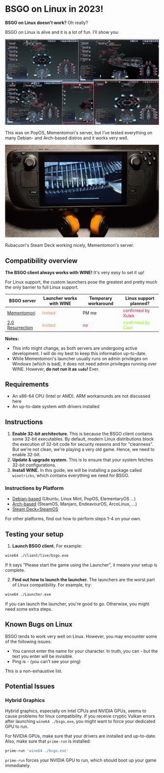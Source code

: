 # BSGO on Linux in 2023!
**BSGO on Linux doesn't work?** Oh really?

BSGO on Linux is alive and it is a lot of fun. I'll show you:

![Some fun BSGO hacking performed on Linux](Assets/BSGO-on-Linux.png)

This was on PopOS, Mementomori's server, but I've tested everything on many Debian- and Arch-based distros and it works very well.

![Steam Deck by Rubacuori](Assets/SteamDeck-byRubacuori.jpg)

Rubacuori's Steam Deck working nicely, Mementomori's server.


## Compatibility overview
**The BSGO client always works with WINE!** It's very easy to set it up!

For Linux support, the custom launchers pose the greatest and pretty much the only barrier to full Linux support.

BSGO server|Launcher works with WINE|Temporary workaround|Linux support planned?
--|--|--|--
[Mementomori](https://discord.gg/jsGGZZZ9xu)|<font color=FF7F50>limited</font>|PM me|<font color=DC143C>confirmed by Xulek</font>
[2.0 Resurrection](https://discord.gg/fhxpcb4SEr)|<font color=FF7F50>limited</font>|<font color=DC143C>no</font>|<font color=7FFF00>confirmed by Cavil</font>

**Notes:**
- This info might change, as both servers are undergoing active development. I will do my best to keep this information up-to-date.
- While Mementomori's launcher usually runs on admin privileges on Windows (which is bad), it does not need admin privileges running over WINE. However, **do not run it as `sudo`!** Ever.

## Requirements
- An x86-64 CPU (Intel or AMD). ARM workarounds are not discussed here
- An up-to-date system with drivers installed

## Instructions
1. **Enable 32-bit architecture.** This is because the BSGO client contains some 32-bit executables. By default, modern Linux distributions block the execution of 32-bit code for security reasons and for "cleanness". But we're not clean, we're playing a very old game. Hence, we need to enable 32-bit.
2. **Update & upgrade system.** This is to ensure that your system fetches 32-bit configurations.
4. **Install WINE.** In this guide, we will be installing a package called `winetricks`, which contains everything we need for BSGO.

### Instructions by Platform
- [Debian-based](Distros/Debian.md) (Ubuntu, Linux Mint, PopOS, ElementaryOS ...)
- [Arch-based](Distros/Arch.md) (SteamOS, Manjaro, EndeavourOS, ArcoLinux, ...)
- [Steam Deck+SteamOS](Distros/SteamDeck.md)

For other platforms, find out how to perform steps 1-4 on your own.

## Testing your setup
1. **Launch BSGO client.** For example:
```bash
wine64 ./client/live/bsgo.exe
```
If it says "Please start the game using the Launcher", it means your setup is complete.

2. **Find out how to launch the launcher.** The launchers are the worst part of Linux compatibility. For example, try:
```bash
wine64 ./Launcher.exe
```

If you can launch the launcher, you're good to go. Otherwise, you might need some extra steps.

## Known Bugs on Linux
BSGO tends to work very well on Linux. However, you may encounter some of the following issues:

- You cannot enter the name for your character. In truth, you can - but the text you enter will be invisible.
- Ping is - (you can't see your ping)

This is a non-exhaustive list.


## Potential Issues
### Hybrid Graphics
Hybrid graphics, especially on Intel CPUs and NVIDIA GPUs, seems to cause problems for linux compatibility. If you receive cryptic Vulkan errors after launching `wine64 ./bsgo.exe`, you might want to force your dedicated GPU to run.

For NVIDIA GPUs, make sure that your drivers are installed and up-to-date. Also, make sure that `prime-run` is installed:

```sh
prime-run 'wine64 ./bsgo.exe'
```

`prime-run` forces your NVIDIA GPU to run, which should boot up your game immediately.


